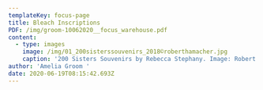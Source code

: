 ```yaml
---
templateKey: focus-page
title: Bleach Inscriptions
PDF: /img/groom-10062020__focus_warehouse.pdf
content:
  - type: images
    image: /img/01_200sisterssouvenirs_2018©roberthamacher.jpg
    caption: '200 Sisters Souvenirs by Rebecca Stephany. Image: Robert Hamache.'
author: 'Amelia Groom '
date: 2020-06-19T08:15:42.693Z
---
```

